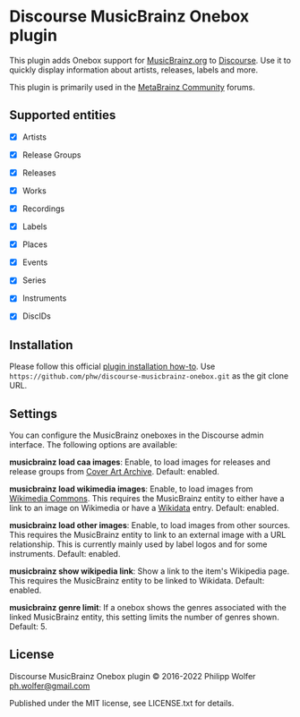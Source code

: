 # Discourse MusicBrainz Onebox plugin

This plugin adds Onebox support for [MusicBrainz.org](https://musicbrainz.org) to [Discourse](https://www.discourse.org/).
Use it to quickly display information about artists, releases, labels and more.

This plugin is primarily used in the [MetaBrainz Community](https://community.metabrainz.org/) forums.


## Supported entities

- [x] Artists
- [x] Release Groups
- [x] Releases
- [x] Works
- [x] Recordings
- [x] Labels
- [x] Places
- [x] Events
- [x] Series
- [x] Instruments
- [x] DiscIDs


## Installation

Please follow this official [plugin installation how-to](https://meta.discourse.org/t/install-a-plugin/19157). Use `https://github.com/phw/discourse-musicbrainz-onebox.git` as the git clone URL.


## Settings

You can configure the MusicBrainz oneboxes in the Discourse admin interface. The following options are available:

**musicbrainz load caa images**: Enable, to load images for releases and release groups from [Cover Art Archive](https://coverartarchive.org/). Default: enabled.

**musicbrainz load wikimedia images**: Enable, to load images from [Wikimedia Commons](https://commons.wikimedia.org/wiki/Main_Page). This requires the MusicBrainz entity to either have a link to an image on Wikimedia or have a [Wikidata](https://www.wikidata.org/) entry. Default: enabled.

**musicbrainz load other images**: Enable, to load images from other sources. This requires the MusicBrainz entity to link to an external image with a URL relationship. This is currently mainly used
by label logos and for some instruments. Default: enabled.

**musicbrainz show wikipedia link**: Show a link to the item's Wikipedia page. This requires the MusicBrainz entity to be linked to Wikidata. Default: enabled.

**musicbrainz genre limit**: If a onebox shows the genres associated with the linked MusicBrainz entity, this setting limits the number of genres shown. Default: 5.


## License

Discourse MusicBrainz Onebox plugin © 2016-2022 Philipp Wolfer <ph.wolfer@gmail.com>

Published under the MIT license, see LICENSE.txt for details.
